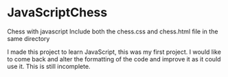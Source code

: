 # JavaScriptChess
Chess with javascript
Include both the chess.css and chess.html file in the same directory

I made this project to learn JavaScript, this was my first project.
I would like to come back and alter the formatting of the code and improve it as it could use it.
This is still incomplete.
